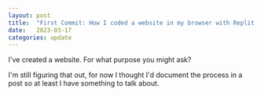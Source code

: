 ```yaml
---
layout: post
title:  "First Commit: How I coded a website in my browser with Replit, and hosted it on Github" 
date:   2023-03-17
categories: update
---
```


I've created a website. For what purpose you might ask? 

I'm still figuring that out, for now I thought I'd document the process in a post so at least I have something to talk about. 

